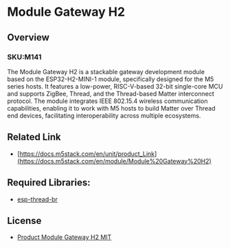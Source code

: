 # Module Gateway H2

## Overview

### SKU:M141

The Module Gateway H2 is a stackable gateway development module based on the ESP32-H2-MINI-1 module, specifically designed for the M5 series hosts. It features a low-power, RISC-V-based 32-bit single-core MCU and supports ZigBee, Thread, and the Thread-based Matter interconnect protocol. The module integrates IEEE 802.15.4 wireless communication capabilities, enabling it to work with M5 hosts to build Matter over Thread end devices, facilitating interoperability across multiple ecosystems.

## Related Link

- [https://docs.m5stack.com/en/unit/product_Link](https://docs.m5stack.com/en/module/Module%20Gateway%20H2)

## Required Libraries:

- [esp-thread-br](https://github.com/espressif/esp-thread-br)

## License

- [Product Module Gateway H2 MIT](LICENSE)

